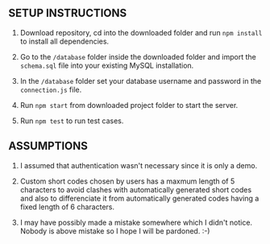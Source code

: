 SETUP INSTRUCTIONS
------------------

1. Download repository, cd into the downloaded folder and run `npm install` to install all dependencies.

2. Go to the `/database` folder inside the downloaded folder and import the `schema.sql` file into your existing MySQL installation.

3. In the `/database` folder set your database username and password in the `connection.js` file.

4. Run `npm start` from downloaded project folder to start the server.

5. Run `npm test` to run test cases.


ASSUMPTIONS
-----------

1. I assumed that authentication wasn't necessary since it is only a demo.

2. Custom short codes chosen by users has a maxmum length of 5 characters to avoid clashes with automatically generated short codes and also to differenciate it from automatically generated codes having a fixed length of 6 characters.

2. I may have possibly made a mistake somewhere which I didn't notice. Nobody is above mistake so I hope I will be pardoned. :-)